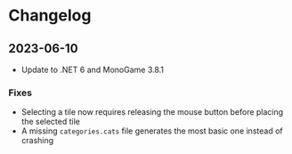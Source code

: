 # Changelog

## 2023-06-10
* Update to .NET 6 and MonoGame 3.8.1

### Fixes
* Selecting a tile now requires releasing the mouse button before placing the selected tile
* A missing `categories.cats` file generates the most basic one instead of crashing
